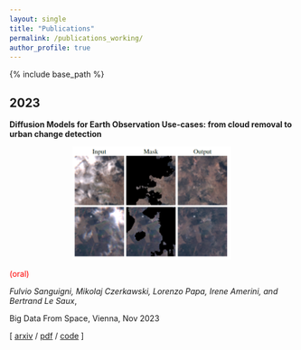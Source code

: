 ```yaml
---
layout: single
title: "Publications"
permalink: /publications_working/
author_profile: true
---
```


<!-- {% if author.googlescholar %}
  You can also find my articles on <u><a href="{{author.googlescholar}}">my Google Scholar profile</a>.</u>
{% endif %} -->

{% include base_path %}

## 2023

<!-- Idea: put container (div class img, div class markdown)
Idea 2: use img | block markdown -->

**Diffusion Models for Earth Observation Use-cases: from cloud removal to urban change detection**
<html><body>
      <div class="image" align="center"><img src="../images/slides_cr.png" class="img-fluid" alt="Manuscript Thumbnail" style="max-width: 100%; max-height: 200px;"></div> </body></html>

<span style="color:red;"> (oral) </span>

_Fulvio Sanguigni, Mikolaj Czerkawski, Lorenzo Papa, Irene Amerini, and Bertrand Le Saux_, 

Big Data From Space, Vienna, Nov 2023

\[ [arxiv](https://arxiv.org/abs/2311.06222) / [pdf](https://arxiv.org/pdf/2311.06222)  / [code](https://github.com/furio1999/EO_Diffusion) \]


<!-- {% for post in site.publications reversed %}
  {% include archive-single.html %}
{% endfor %} -->
